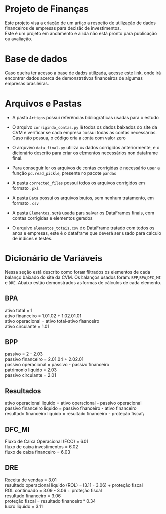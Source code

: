 # Projeto de Finanças
Este projeto visa a criação de um artigo a respeito de utilização de dados financeiros de empresas para decisão de investimentos.\
Este é um projeto em andamento e ainda não está pronto para publicação ou avaliação.

# Base de dados
Caso queira ter acesso a base de dados utilizada, acesse este [link](http://dados.cvm.gov.br/dados/CIA_ABERTA/DOC/DFP/DADOS/), onde irá encontrar dados acerca de demonstrativos financeiros de algumas empresas brasileiras.

# Arquivos e Pastas
- A pasta `Artigos` possui referências bibliográficas usadas para o estudo

- O arquivo `corrigindo_contas.py` lê todos os dados baixados do site da CVM e verificar se cada empresa possui todas as contas necessárias. Caso não possua, o código cria a conta com valor zero

- O arquvivo `data_final.py` utiliza os dados corrigidos anteriormente, e o dicionário descrito para criar os elementos necessários non dataframe final.

- Para conseguir ler os arquivos de contas corrigidas é necessário usar a função `pd.read_pickle`, presente no pacote `pandas` 

- A pasta `corrected_files` possui todos os arquivos corrigidos em formato `.pkl`

- A pasta `Data` possui os arquivos brutos, sem nenhum tratamento, em formato `.csv`

- A pasta `Elementos`, será usada para salvar os DataFrames finais, com contas corrigidas e elementos gerados

- O arquivo `elementos_totais.csv` é o DataFrame tratado com todos os anos e empresas, este é o dataframe que deverá ser usado para calculo de índices e testes.

# Dicionário de Variáveis
Nessa seção está descrito como foram filtrados os elementos de cada balanço baixado do site da CVM. Os balanços usados foram: `BPP`,`BPA`,`DFC_MI` e `DRE`. Abaixo estão demonstrados as formas de cálculos de cada elemento.

## BPA
ativo total = 1 \
ativo financeiro = 1.01.02 + 1.02.01.01\
ativo operacional = ativo total-ativo financeiro\
ativo circulante = 1.01

## BPP
passivo = 2 - 2.03 \
passivo financeiro = 2.01.04 + 2.02.01\
passivo operacional = passivo - passivo financeiro\
patrimonio liquido = 2.03\
passivo circulante = 2.01

## Resultados
ativo operacional liquido = ativo operacional - passivo operacional\
passivo financeiro liquido = passivo financeiro - ativo financeiro\
resultado financeiro liquido = resultado financeiro - proteção fiscal\

## DFC_MI
Fluxo de Caixa Operacional (FCO) = 6.01\
fluxo de caixa investimentos = 6.02\
fluxo de caixa financeiro = 6.03

## DRE
Receita de vendas = 3.01\
resultado operacional liquido (ROL) = (3.11 - 3.06) + proteção fiscal\
ROL continuado = 3.09 - 3.06 + proteção fiscal\
resultado financeiro = 3.06\
proteção fiscal = resultado financeiro * 0.34\
lucro liquido = 3.11
